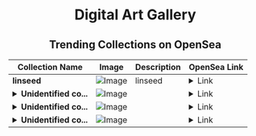 <div align="center">

# Digital Art Gallery

## Trending Collections on OpenSea

| Collection Name                       | Image                                                                                     | Description                       | OpenSea Link                                                                                          |
|---------------------------------------|-------------------------------------------------------------------------------------------|-----------------------------------|--------------------------------------------------------------------------------------------------------|
| **linseed** | ![Image](https://i.seadn.io/s/raw/files/82b7436d5f21bb76bc3ae80b8b042f4e.jpg?w=500&auto=format?w=200&auto=format) | linseed | <details><summary>Link</summary>[linseed](https://opensea.io/collection/linseed)</details> |
| **<details><summary>Unidentified co...</summary>Unidentified contract b35f06f2-51ec-46ba-a414-f774df07d3da</details>** | ![Image](https://i.seadn.io/s/raw/files/37df2cc17567b57cc16920caa4dcdc71.gif?w=500&auto=format?w=200&auto=format) |  | <details><summary>Link</summary>[Unidentified contract b35f06f2-51ec-46ba-a414-f774df07d3da](https://opensea.io/collection/unidentified-contract-b35f06f2-51ec-46ba-a414-f774)</details> |
| **<details><summary>Unidentified co...</summary>Unidentified contract 25afe939-8326-453e-ba01-570cac9d0aff</details>** | ![Image](https://i.seadn.io/s/raw/files/37df2cc17567b57cc16920caa4dcdc71.gif?w=500&auto=format?w=200&auto=format) |  | <details><summary>Link</summary>[Unidentified contract 25afe939-8326-453e-ba01-570cac9d0aff](https://opensea.io/collection/unidentified-contract-25afe939-8326-453e-ba01-570c)</details> |
| **<details><summary>Unidentified co...</summary>Unidentified contract 0964d105-564b-4ae8-9f14-e7a5b3da64c9</details>** | ![Image](https://i.seadn.io/s/raw/files/37df2cc17567b57cc16920caa4dcdc71.gif?w=500&auto=format?w=200&auto=format) |  | <details><summary>Link</summary>[Unidentified contract 0964d105-564b-4ae8-9f14-e7a5b3da64c9](https://opensea.io/collection/unidentified-contract-0964d105-564b-4ae8-9f14-e7a5)</details> |

</div>
